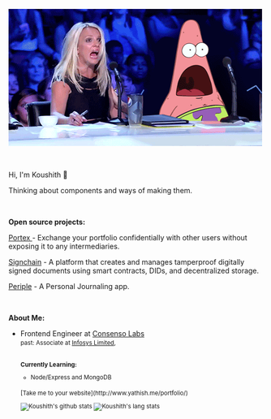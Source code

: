 ![britney.gif](https://raw.githubusercontent.com/siddharthkp/siddharthkp/main/britney.gif)

&nbsp;

Hi, I'm Koushith 👋

Thinking about components and ways of making them.

&nbsp;

**Open source projects:**

[ Portex ](https://portex.xyz) - Exchange your portfolio confidentially with other users without exposing it to any intermediaries.

[Signchain](https://github.com/) - A platform that creates and manages tamperproof digitally signed documents using smart contracts, DIDs, and decentralized storage.

[Periple](https://github.com/periple) - A Personal Journaling app.



&nbsp;

**About Me:**

<ul>
<li>
  <div>Frontend Engineer at <a href="https://consensolabs.com">Consenso Labs</a></div>
  <small>past: Associate  at <a href="https://infosys.com">Infosys Limited</a>, 
</li>
<br/>
  

  **Currently Learning:**

<ul>
<li>
  <div>Node/Express and MongoDB</a></div>

</li>
<br/>



</ul>
[Take me to your website](http://www.yathish.me/portfolio/)

![Koushith's github stats](https://github-readme-stats-mu-weld.vercel.app/api?username=koushith&show_icons=true&theme=radical)
![Koushith's lang stats](https://github-readme-stats-mu-weld.vercel.app/api/top-langs/?koushith=yathishram&show_icons=true&theme=radical)


<br/>

